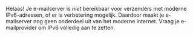 Helaas! Je e-mailserver is *niet* bereikbaar voor verzenders met moderne IPv6-adressen, of er is verbetering mogelijk. Daardoor maakt je e-mailserver nog geen onderdeel uit van het moderne internet. Vraag je e-mailprovider om IPv6 volledig aan te zetten.

